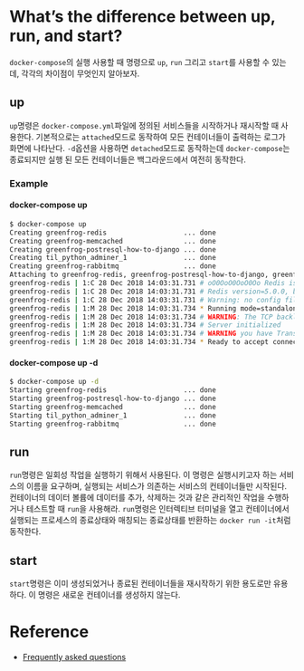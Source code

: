 # What’s the difference between up, run, and start?

`docker-compose`의 실행 사용할 때 명령으로 `up`, `run` 그리고 `start`를 사용할 수 있는데, 각각의 차이점이 무엇인지 알아보자.  

## up

`up`명령은 `docker-compose.yml`파일에 정의된 서비스들을 시작하거나 재시작할 때 사용한다. 기본적으로는 `attached`모드로 동작하여 모든 컨테이너들이 출력하는 로그가 화면에 나타난다. `-d`옵션을 사용하면 `detached`모드로 동작하는데 `docker-compose`는 종료되지만 실행 된 모든 컨테이너들은 백그라운드에서 여전히 동작한다. 

### Example

#### docker-compose up

```sh
$ docker-compose up
Creating greenfrog-redis                   ... done
Creating greenfrog-memcached               ... done
Creating greenfrog-postresql-how-to-django ... done
Creating til_python_adminer_1              ... done
Creating greenfrog-rabbitmq                ... done
Attaching to greenfrog-redis, greenfrog-postresql-how-to-django, greenfrog-memcached, til_python_adminer_1, greenfrog-rabbitmq
greenfrog-redis | 1:C 28 Dec 2018 14:03:31.731 # oO0OoO0OoO0Oo Redis is starting oO0OoO0OoO0Oo
greenfrog-redis | 1:C 28 Dec 2018 14:03:31.731 # Redis version=5.0.0, bits=64, commit=00000000, modified=0, pid=1, just started
greenfrog-redis | 1:C 28 Dec 2018 14:03:31.731 # Warning: no config file specified, using the default config. In order to specify a config file use redis-server /path/to/redis.conf
greenfrog-redis | 1:M 28 Dec 2018 14:03:31.734 * Running mode=standalone, port=6379.
greenfrog-redis | 1:M 28 Dec 2018 14:03:31.734 # WARNING: The TCP backlog setting of 511 cannot be enforced because /proc/sys/net/core/somaxconn is set to the lower value of 128.
greenfrog-redis | 1:M 28 Dec 2018 14:03:31.734 # Server initialized
greenfrog-redis | 1:M 28 Dec 2018 14:03:31.734 # WARNING you have Transparent Huge Pages (THP) support enabled in your kernel. This will create latency and memory usage issues with Redis. To fix this issue run the command 'echo never > /sys/kernel/mm/transparent_hugepage/enabled' as root, and add it to your /etc/rc.local in order to retain the setting after a reboot. Redis must be restarted after THP is disabled.
greenfrog-redis | 1:M 28 Dec 2018 14:03:31.734 * Ready to accept connections$
```

#### docker-compose up -d

```sh
$ docker-compose up -d
Starting greenfrog-redis                   ... done
Starting greenfrog-postresql-how-to-django ... done
Starting greenfrog-memcached               ... done
Starting til_python_adminer_1              ... done
Starting greenfrog-rabbitmq                ... done
```

## run

`run`명령은 일회성 작업을 실행하기 위해서 사용된다. 이 명령은 실행시키고자 하는 서비스의 이름을 요구하며, 실행되는 서비스가 의존하는 서비스의 컨테이너들만 시작된다. 컨테이너의 데이터 볼륨에 데이터를 추가, 삭제하는 것과 같은 관리적인 작업을 수행하거나 테스트할 때 `run`을 사용해라. `run`명령은 인터렉티브 터미널을 열고 컨테이너에서 실행되는 프로세스의 종료상태와 매칭되는 종료상태를 반환하는 `docker run -it`처럼 동작한다. 

## start

`start`명령은 이미 생성되었거나 종료된 컨테이너들을 재시작하기 위한 용도로만 유용하다. 이 명령은 새로운 컨테이너를 생성하지 않는다. 

# Reference

* [Frequently asked questions](https://docs.docker.com/compose/faq/)